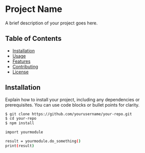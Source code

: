 # Project Name

A brief description of your project goes here.

## Table of Contents

- [Installation](#installation)
- [Usage](#usage)
- [Features](#features)
- [Contributing](#contributing)
- [License](#license)

## Installation

Explain how to install your project, including any dependencies or prerequisites. You can use code blocks or bullet points for clarity.

```bash
$ git clone https://github.com/yourusername/your-repo.git
$ cd your-repo
$ npm install

import yourmodule

result = yourmodule.do_something()
print(result)

